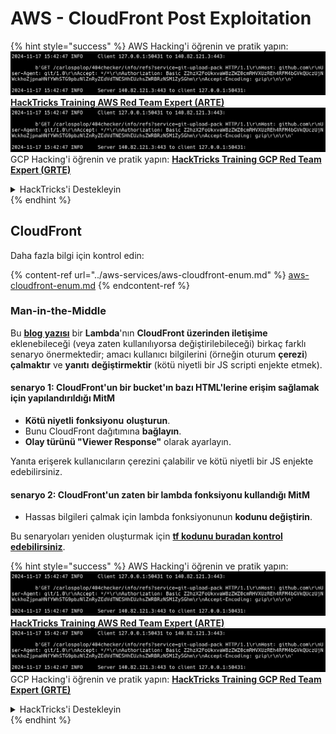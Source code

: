 # AWS - CloudFront Post Exploitation

{% hint style="success" %}
AWS Hacking'i öğrenin ve pratik yapın:<img src="../../../.gitbook/assets/image (1).png" alt="" data-size="line">[**HackTricks Training AWS Red Team Expert (ARTE)**](https://training.hacktricks.xyz/courses/arte)<img src="../../../.gitbook/assets/image (1).png" alt="" data-size="line">\
GCP Hacking'i öğrenin ve pratik yapın: <img src="../../../.gitbook/assets/image (2).png" alt="" data-size="line">[**HackTricks Training GCP Red Team Expert (GRTE)**<img src="../../../.gitbook/assets/image (2).png" alt="" data-size="line">](https://training.hacktricks.xyz/courses/grte)

<details>

<summary>HackTricks'i Destekleyin</summary>

* [**abonelik planlarını**](https://github.com/sponsors/carlospolop) kontrol edin!
* **💬 [**Discord grubuna**](https://discord.gg/hRep4RUj7f) veya [**telegram grubuna**](https://t.me/peass) katılın ya da **Twitter'da** 🐦 [**@hacktricks\_live**](https://twitter.com/hacktricks\_live)**'i takip edin.**
* **Hacking ipuçlarını paylaşmak için** [**HackTricks**](https://github.com/carlospolop/hacktricks) ve [**HackTricks Cloud**](https://github.com/carlospolop/hacktricks-cloud) github reposuna PR gönderin.

</details>
{% endhint %}

## CloudFront

Daha fazla bilgi için kontrol edin:

{% content-ref url="../aws-services/aws-cloudfront-enum.md" %}
[aws-cloudfront-enum.md](../aws-services/aws-cloudfront-enum.md)
{% endcontent-ref %}

### Man-in-the-Middle

Bu [**blog yazısı**](https://medium.com/@adan.alvarez/how-attackers-can-misuse-aws-cloudfront-access-to-make-it-rain-cookies-acf9ce87541c) bir **Lambda**'nın **CloudFront üzerinden iletişime** eklenebileceği (veya zaten kullanılıyorsa değiştirilebileceği) birkaç farklı senaryo önermektedir; amacı kullanıcı bilgilerini (örneğin oturum **çerezi**) **çalmaktır** ve **yanıtı** **değiştirmektir** (kötü niyetli bir JS scripti enjekte etmek).

#### senaryo 1: CloudFront'un bir bucket'ın bazı HTML'lerine erişim sağlamak için yapılandırıldığı MitM

* **Kötü niyetli** **fonksiyonu** **oluşturun**.
* Bunu CloudFront dağıtımına **bağlayın**.
* **Olay türünü "Viewer Response"** olarak ayarlayın.

Yanıta erişerek kullanıcıların çerezini çalabilir ve kötü niyetli bir JS enjekte edebilirsiniz.

#### senaryo 2: CloudFront'un zaten bir lambda fonksiyonu kullandığı MitM

* Hassas bilgileri çalmak için lambda fonksiyonunun **kodunu değiştirin**.

Bu senaryoları yeniden oluşturmak için [**tf kodunu buradan kontrol edebilirsiniz**](https://github.com/adanalvarez/AWS-Attack-Scenarios/tree/main).

{% hint style="success" %}
AWS Hacking'i öğrenin ve pratik yapın:<img src="../../../.gitbook/assets/image (1).png" alt="" data-size="line">[**HackTricks Training AWS Red Team Expert (ARTE)**](https://training.hacktricks.xyz/courses/arte)<img src="../../../.gitbook/assets/image (1).png" alt="" data-size="line">\
GCP Hacking'i öğrenin ve pratik yapın: <img src="../../../.gitbook/assets/image (2).png" alt="" data-size="line">[**HackTricks Training GCP Red Team Expert (GRTE)**<img src="../../../.gitbook/assets/image (2).png" alt="" data-size="line">](https://training.hacktricks.xyz/courses/grte)

<details>

<summary>HackTricks'i Destekleyin</summary>

* [**abonelik planlarını**](https://github.com/sponsors/carlospolop) kontrol edin!
* **💬 [**Discord grubuna**](https://discord.gg/hRep4RUj7f) veya [**telegram grubuna**](https://t.me/peass) katılın ya da **Twitter'da** 🐦 [**@hacktricks\_live**](https://twitter.com/hacktricks\_live)**'i takip edin.**
* **Hacking ipuçlarını paylaşmak için** [**HackTricks**](https://github.com/carlospolop/hacktricks) ve [**HackTricks Cloud**](https://github.com/carlospolop/hacktricks-cloud) github reposuna PR gönderin.

</details>
{% endhint %}
